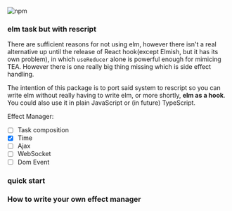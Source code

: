 ![npm](https://img.shields.io/npm/v/@wicke/retask?style=flat-square)

### elm task but with rescript

There are sufficient reasons for not using elm, however there isn't a real alternative up until the release of React hook(except Elmish, but it has its own problem), in which `useReducer` alone is powerful enough for mimicing TEA. However there is one really big thing missing which is side effect handling.

The intention of this package is to port said system to rescript so you can write elm without really having to write elm, or more shortly, **elm as a hook**. You could also use it in plain JavaScript or (in future) TypeScript.

Effect Manager:

- [ ] Task composition
- [x] Time
- [ ] Ajax
- [ ] WebSocket
- [ ] Dom Event

### quick start

### How to write your own effect manager
